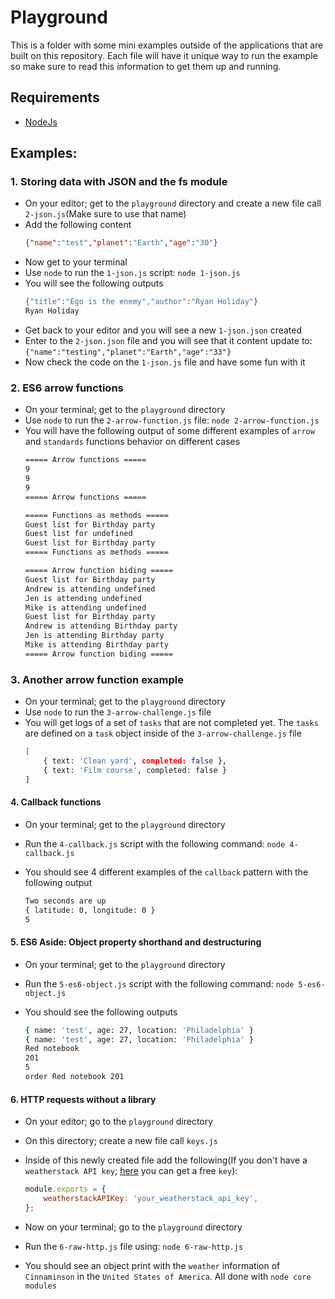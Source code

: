 # Playground

This is a folder with some mini examples outside of the applications that are built on this repository. Each file will have it unique way to run the example so make sure to read this information to get them up and running.

## Requirements

- [NodeJs](https://nodejs.org/en/)

## Examples:

### 1. Storing data with JSON and the fs module

- On your editor; get to the `playground` directory and create a new file call `2-json.js`(Make sure to use that name)
- Add the following content
    ```json
    {"name":"test","planet":"Earth","age":"30"}
    ```
- Now get to your terminal
- Use `node` to run the `1-json.js` script: `node 1-json.js`
- You will see the following outputs
    ```bash
    {"title":"Ego is the enemy","author":"Ryan Holiday"}
    Ryan Holiday
    ```
- Get back to your editor and you will see a new `1-json.json` created
- Enter to the `2-json.json` file and you will see that it content update to:
    `{"name":"testing","planet":"Earth","age":"33"}`
- Now check the code on the `1-json.js` file and have some fun with it

### 2. ES6 arrow functions

- On your terminal; get to the `playground` directory
- Use `node` to run the `2-arrow-function.js` file: `node 2-arrow-function.js`
- You will have the following output of some different examples of `arrow` and `standards` functions behavior on different cases
    ```bash
    ===== Arrow functions =====
    9
    9
    9
    ===== Arrow functions =====

    ===== Functions as methods =====
    Guest list for Birthday party
    Guest list for undefined
    Guest list for Birthday party
    ===== Functions as methods =====

    ===== Arrow function biding =====
    Guest list for Birthday party
    Andrew is attending undefined
    Jen is attending undefined
    Mike is attending undefined
    Guest list for Birthday party
    Andrew is attending Birthday party
    Jen is attending Birthday party
    Mike is attending Birthday party
    ===== Arrow function biding =====
    ```

### 3. Another arrow function example

- On your terminal; get to the `playground` directory
- Use `node` to run the `3-arrow-challenge.js` file
- You will get logs of a set of `tasks` that are not completed yet. The `tasks` are defined on a `task` object inside of the `3-arrow-challenge.js` file
    ```bash
    [
        { text: 'Clean yard', completed: false },
        { text: 'Film course', completed: false }
    ]
    ```

#### 4. Callback functions

- On your terminal; get to the `playground` directory
- Run the `4-callback.js` script with the following command: `node 4-callback.js`
- You should see 4 different examples of the `callback` pattern with the following output

    ```bash
    Two seconds are up
    { latitude: 0, longitude: 0 }
    5
    ```

#### 5. ES6 Aside: Object property shorthand and destructuring

- On your terminal; get to the `playground` directory
- Run the `5-es6-object.js` script with the following command: `node 5-es6-object.js`
- You should see the following outputs

    ```bash
    { name: 'test', age: 27, location: 'Philadelphia' }
    { name: 'test', age: 27, location: 'Philadelphia' }
    Red notebook
    201
    5
    order Red notebook 201
    ```

#### 6. HTTP requests without a library

- On your editor; go to the `playground` directory
- On this directory; create a new file call `keys.js`
- Inside of this newly created file add the following(If you don't have a `weatherstack API key`; [here](https://weatherstack.com/) you can get a free `key`):

    ```js
    module.exports = {
        weatherstackAPIKey: 'your_weatherstack_api_key',
    };
    ```
- Now on your terminal; go to the `playground` directory
- Run the `6-raw-http.js` file using: `node 6-raw-http.js`
- You should see an object print with the `weather` information of `Cinnaminson` in the `United States of America`. All done with `node core modules`
